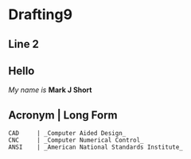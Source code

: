 # Drafting9

## Line 2

## Hello

_My name is_ **Mark J Short**

**Acronym** | **Long Form**
---------------------------------
    CAD     | _Computer Aided Design_
    CNC     | _Computer Numerical Control_
    ANSI    | _American National Standards Institute_
    
  
